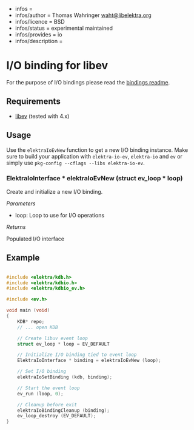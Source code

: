 - infos =
- infos/author = Thomas Wahringer <waht@libelektra.org>
- infos/licence = BSD
- infos/status = experimental maintained
- infos/provides = io
- infos/description =

# I/O binding for libev

For the purpose of I/O bindings please read the
[bindings readme](https://www.libelektra.org/bindings/readme#i-o-bindings).

## Requirements

- [libev](http://libev.schmorp.de) (tested with 4.x)

## Usage

Use the `elektraIoEvNew` function to get a new I/O binding instance.
Make sure to build your application with `elektra-io-ev`, `elektra-io` and `ev` or
simply use `pkg-config --cflags --libs elektra-io-ev`.

### ElektraIoInterface * elektraIoEvNew (struct ev_loop * loop)

Create and initialize a new I/O binding.

*Parameters*

- loop: Loop to use for I/O operations

*Returns*

Populated I/O interface

## Example

```C

#include <elektra/kdb.h>
#include <elektra/kdbio.h>
#include <elektra/kdbio_ev.h>

#include <ev.h>

void main (void)
{
	KDB* repo;
	// ... open KDB

	// Create libuv event loop
	struct ev_loop * loop = EV_DEFAULT

	// Initialize I/O binding tied to event loop
	ElektraIoInterface * binding = elektraIoEvNew (loop);

	// Set I/O binding
	elektraIoSetBinding (kdb, binding);

	// Start the event loop
	ev_run (loop, 0);

	// Cleanup before exit
	elektraIoBindingCleanup (binding);
	ev_loop_destroy (EV_DEFAULT);
}

```
